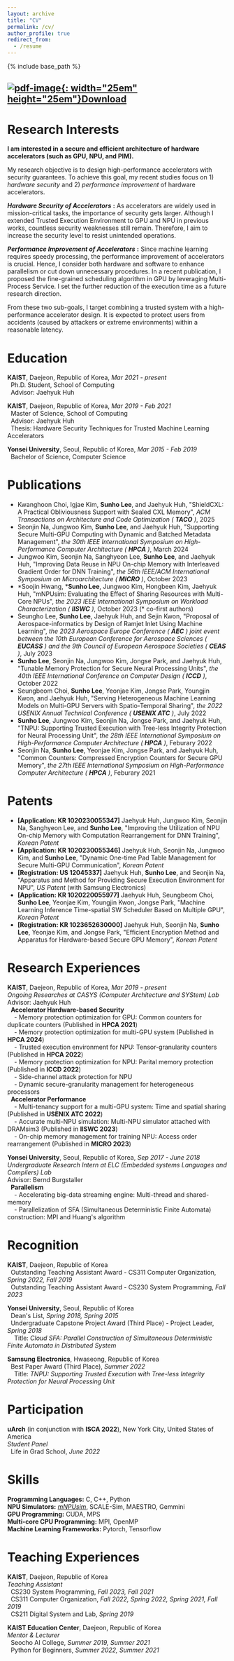 ```yaml
---
layout: archive
title: "CV"
permalink: /cv/
author_profile: true
redirect_from:
  - /resume
---
```

{% include base_path %}
## [![pdf-image](https://myshlee417.github.io/files/pdf_icon.png){: width="25em" height="25em"}Download](http://myshlee417.github.io/files/CV_Sunho_Lee.pdf)


Research Interests
======
**I am interested in a secure and efficient architecture of hardware accelerators (such as GPU, NPU, and PIM).**

My research objective is to design high-performance accelerators with security guarantees.
To achieve this goal, my recent studies focus on 1) *hardware security* and 2) *performance improvement* of hardware accelerators.

***Hardware Security of Accelerators*** **:**
As accelerators are widely used in mission-critical tasks, the importance of security gets larger.
Although I extended Trusted Execution Environment to GPU and NPU in previous works, countless security weaknesses still remain.
Therefore, I aim to increase the security level to resist unintended operations.

***Performance Improvement of Accelerators*** **:**
Since machine learning requires speedy processing, the performance improvement of accelerators is crucial.
Hence, I consider both hardware and software to enhance parallelism or cut down unnecessary procedures.
In a recent publication, I proposed the fine-grained scheduling algorithm in GPU by leveraging Multi-Process Service.
I set the further reduction of the execution time as a future research direction.

From these two sub-goals, I target combining a trusted system with a high-performance accelerator design.
It is expected to protect users from accidents (caused by attackers or extreme environments) within a reasonable latency.

Education
======
**KAIST**, Daejeon, Republic of Korea, *Mar 2021 - present*  
&nbsp;&nbsp;Ph.D. Student, School of Computing  
&nbsp;&nbsp;Advisor: Jaehyuk Huh

**KAIST**, Daejeon, Republic of Korea, *Mar 2019 - Feb 2021*  
&nbsp;&nbsp;Master of Science, School of Computing  
&nbsp;&nbsp;Advisor: Jaehyuk Huh  
&nbsp;&nbsp;Thesis: Hardware Security Techniques for Trusted Machine Learning Accelerators

**Yonsei University**, Seoul, Republic of Korea, *Mar 2015 - Feb 2019*  
&nbsp;&nbsp;Bachelor of Science, Computer Science

Publications
======
* Kwanghoon Choi, Igjae Kim, **Sunho Lee**, and Jaehyuk Huh, &quot;ShieldCXL: A Practical Obliviousness Support with Sealed CXL Memory&quot;, *ACM Transactions on Architecture and Code Optimization (* ***TACO*** *)*, 2025
* Seonjin Na, Jungwoo Kim, **Sunho Lee**, and Jaehyuk Huh, &quot;Supporting Secure Multi-GPU Computing with Dynamic and Batched Metadata Management&quot;, *the 30th IEEE International Symposium on High-Performance Computer Architecture (* ***HPCA*** *)*, March 2024
* Jungwoo Kim, Seonjin Na, Sanghyeon Lee, **Sunho Lee**, and Jaehyuk Huh, &quot;Improving Data Reuse in NPU On-chip Memory with Interleaved Gradient Order for DNN Training&quot;, *the 56th IEEE/ACM International Symposium on Microarchitecture (* ***MICRO*** *)*, October 2023
* \*Soojin Hwang, \***Sunho Lee**, Jungwoo Kim, Hongbeen Kim, Jaehyuk Huh, &quot;mNPUsim: Evaluating the Effect of Sharing Resources with Multi-Core NPUs&quot;, *the 2023 IEEE International Symposium on Workload Characterization (* ***IISWC*** *)*, October 2023 (\* co-first authors)
* Seungho Lee, **Sunho Lee**, Jaehyuk Huh, and Sejin Kwon, &quot;Proposal of Aerospace-informatics by Design of Ramjet Inlet Using Machine Learning&quot;, *the 2023 Aerospace Europe Conference (* ***AEC*** *) joint event between the 10th European Conference for Aerospace Sciences (* ***EUCASS*** *) and the 9th Council of European Aerospace Societies (* ***CEAS*** *)*, July 2023
* **Sunho Lee**, Seonjin Na, Jungwoo Kim, Jongse Park, and Jaehyuk Huh, &quot;Tunable Memory Protection for Secure Neural Processing Units&quot;, *the 40th IEEE International Conference on Computer Design (* ***ICCD*** *)*, October 2022
* Seungbeom Choi, **Sunho Lee**, Yeonjae Kim, Jongse Park, Youngjin Kwon, and Jaehyuk Huh, &quot;Serving Heterogeneous Machine Learning Models on Multi-GPU Servers with Spatio-Temporal Sharing&quot;, *the 2022 USENIX Annual Technical Conference (* ***USENIX ATC*** *)*, July 2022
* **Sunho Lee**, Jungwoo Kim, Seonjin Na, Jongse Park, and Jaehyuk Huh, &quot;TNPU: Supporting Trusted Execution with Tree-less Integrity Protection for Neural Processing Unit&quot;, *the 28th IEEE International Symposium on High-Performance Computer Architecture (* ***HPCA*** *)*, Feburary 2022
* Seonjin Na, **Sunho Lee**, Yeonjae Kim, Jongse Park, and Jaehyuk Huh, &quot;Common Counters: Compressed Encryption Counters for Secure GPU Memory&quot;, *the 27th IEEE International Symposium on High-Performance Computer Architecture (* ***HPCA*** *)*, Feburary 2021

Patents
======
* **[Application: KR 1020230055347]** Jaehyuk Huh, Jungwoo Kim, Seonjin Na, Sanghyeon Lee, and **Sunho Lee**, &quot;Improving the Utilization of NPU On-chip Memory with Computation Rearrangement for DNN Training&quot;, *Korean Patent*
* **[Application: KR 1020230055346]** Jaehyuk Huh, Seonjin Na, Jungwoo Kim, and **Sunho Lee**, &quot;Dynamic One-time Pad Table Management for Secure Multi-GPU Communication&quot;, *Korean Patent*
* **[Registration: US 12045337]** Jaehyuk Huh, **Sunho Lee**, and Seonjin Na, &quot;Apparatus and Method for Providing Secure Execution Environment for NPU&quot;, *US Patent* (with Samsung Electronics)
* **[Application: KR 1020220055977]** Jaehyuk Huh, Seungbeom Choi, **Sunho Lee**, Yeonjae Kim, Youngjin Kwon, Jongse Park, &quot;Machine Learning Inference Time-spatial SW Scheduler Based on Multiple GPU&quot;, *Korean Patent*
* **[Registration: KR 1023652630000]** Jaehyuk Huh, Seonjin Na, **Sunho Lee**, Yeonjae Kim, and Jongse Park, &quot;Efficient Encryption Method and Apparatus for Hardware-based Secure GPU Memory&quot;, *Korean Patent*

Research Experiences
======
**KAIST**, Daejeon, Republic of Korea, *Mar 2019 - present*  
*Ongoing Researches at CASYS (Computer Architecture and SYStem) Lab*  
Advisor: Jaehyuk Huh  
&nbsp;&nbsp;**Accelerator Hardware-based Security**  
&nbsp;&nbsp;&nbsp;&nbsp;- Memory protection optimization for GPU: Common counters for duplicate counters (Published in **HPCA 2021**)  
&nbsp;&nbsp;&nbsp;&nbsp;- Memory protection optimization for multi-GPU system (Published in **HPCA 2024**)  
&nbsp;&nbsp;&nbsp;&nbsp;- Trusted execution environment for NPU: Tensor-granularity counters (Published in **HPCA 2022**)  
&nbsp;&nbsp;&nbsp;&nbsp;- Memory protection optimization for NPU: Parital memory protection (Published in **ICCD 2022**)  
&nbsp;&nbsp;&nbsp;&nbsp;- Side-channel attack protection for NPU  
&nbsp;&nbsp;&nbsp;&nbsp;- Dynamic secure-granularity management for heterogeneous processors  
&nbsp;&nbsp;**Accelerator Performance**  
&nbsp;&nbsp;&nbsp;&nbsp;- Multi-tenancy support for a multi-GPU system: Time and spatial sharing (Published in **USENIX ATC 2022**)  
&nbsp;&nbsp;&nbsp;&nbsp;- Accurate multi-NPU simulation: Multi-NPU simulator attached with DRAMsim3 (Published in **IISWC 2023**)  
&nbsp;&nbsp;&nbsp;&nbsp;- On-chip memory management for training NPU: Access order rearrangement (Published in **MICRO 2023**)

**Yonsei University**, Seoul, Republic of Korea, *Sep 2017 - June 2018*  
*Undergraduate Research Intern at ELC (Embedded systems Languages and Compilers) Lab*  
Advisor: Bernd Burgstaller  
&nbsp;&nbsp;**Parallelism**  
&nbsp;&nbsp;&nbsp;&nbsp;- Accelerating big-data streaming engine: Multi-thread and shared-memory  
&nbsp;&nbsp;&nbsp;&nbsp;- Parallelization of SFA (Simultaneous Deterministic Finite Automata) construction: MPI and Huang's algorithm

Recognition
======
**KAIST**, Daejeon, Republic of Korea  
&nbsp;&nbsp;Outstanding Teaching Assistant Award - CS311 Computer Organization, *Spring 2022, Fall 2019*  
&nbsp;&nbsp;Outstanding Teaching Assistant Award - CS230 System Programming, *Fall 2023*

**Yonsei University**, Seoul, Republic of Korea  
&nbsp;&nbsp;Dean's List, *Spring 2018, Spring 2015*  
&nbsp;&nbsp;Undergraduate Capstone Project Award (Third Place) - Project Leader, *Spring 2018*  
&nbsp;&nbsp;&nbsp;&nbsp;Title: *Cloud SFA: Parallel Construction of Simultaneous Deterministic Finite Automata in Distributed System*

**Samsung Electronics**, Hwaseong, Republic of Korea  
&nbsp;&nbsp;Best Paper Award (Third Place), *Summer 2022*  
&nbsp;&nbsp;&nbsp;&nbsp;Title: *TNPU: Supporting Trusted Execution with Tree-less Integrity Protection for Neural Processing Unit*

Participation
======
**uArch** (in conjunction with **ISCA 2022**), New York City, United States of America  
*Student Panel*  
&nbsp;&nbsp;Life in Grad School, *June 2022*  

Skills
======
**Programming Languages:** C, C++, Python  
**NPU Simulators:** <ins>*mNPUsim*</ins>, SCALE-Sim, MAESTRO, Gemmini  
**GPU Programming:** CUDA, MPS  
**Multi-core CPU Programming:** MPI, OpenMP  
**Machine Learning Frameworks:** Pytorch, Tensorflow  

Teaching Experiences
======
**KAIST**, Daejeon, Republic of Korea  
*Teaching Assistant*  
&nbsp;&nbsp;CS230 System Programming, *Fall 2023, Fall 2021*  
&nbsp;&nbsp;CS311 Computer Organization, *Fall 2022, Spring 2022, Spring 2021, Fall 2019*  
&nbsp;&nbsp;CS211 Digital System and Lab, *Spring 2019*

**KAIST Education Center**, Daejeon, Republic of Korea  
*Mentor &#38; Lecturer*  
&nbsp;&nbsp;Seocho AI College, *Summer 2019, Summer 2021*  
&nbsp;&nbsp;Python for Beginners, *Summer 2022, Summer 2021*
